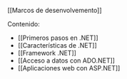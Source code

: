 [[Marcos de desenvolvemento]]

Contenido:
+ [[Primeros pasos en .NET]]
+ [[Características de .NET]]
+ [[Framework .NET]]
+ [[Acceso a datos con ADO.NET]]
+ [[Aplicaciones web con ASP.NET]]